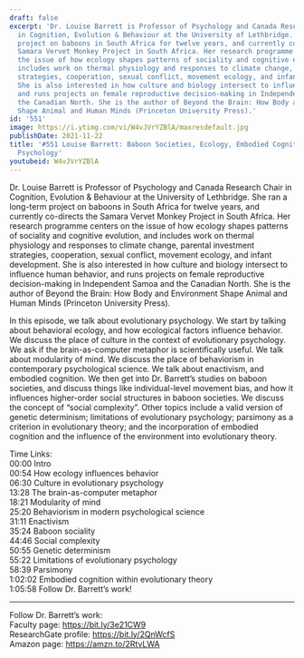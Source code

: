 ```yaml
---
draft: false
excerpt: 'Dr. Louise Barrett is Professor of Psychology and Canada Research Chair
  in Cognition, Evolution & Behaviour at the University of Lethbridge. She ran a long-term
  project on baboons in South Africa for twelve years, and currently co-directs the
  Samara Vervet Monkey Project in South Africa. Her research programme centers on
  the issue of how ecology shapes patterns of sociality and cognitive evolution, and
  includes work on thermal physiology and responses to climate change, parental investment
  strategies, cooperation, sexual conflict, movement ecology, and infant development.
  She is also interested in how culture and biology intersect to influence human behavior,
  and runs projects on female reproductive decision-making in Independent Samoa and
  the Canadian North. She is the author of Beyond the Brain: How Body and Environment
  Shape Animal and Human Minds (Princeton University Press).'
id: '551'
image: https://i.ytimg.com/vi/W4vJVrYZBlA/maxresdefault.jpg
publishDate: 2021-11-22
title: '#551 Louise Barrett: Baboon Societies, Ecology, Embodied Cognition, and Evolutionary
  Psychology'
youtubeid: W4vJVrYZBlA
---
```

<div class="timelinks">

Dr. Louise Barrett is Professor of Psychology and Canada Research Chair in Cognition, Evolution & Behaviour at the University of Lethbridge. She ran a long-term project on baboons in South Africa for twelve years, and currently co-directs the Samara Vervet Monkey Project in South Africa. Her research programme centers on the issue of how ecology shapes patterns of sociality and cognitive evolution, and includes work on thermal physiology and responses to climate change, parental investment strategies, cooperation, sexual conflict, movement ecology, and infant development. She is also interested in how culture and biology intersect to influence human behavior, and runs projects on female reproductive decision-making in Independent Samoa and the Canadian North. She is the author of Beyond the Brain: How Body and Environment Shape Animal and Human Minds (Princeton University Press).

In this episode, we talk about evolutionary psychology. We start by talking about behavioral ecology, and how ecological factors influence behavior. We discuss the place of culture in the context of evolutionary psychology. We ask if the brain-as-computer metaphor is scientifically useful. We talk about modularity of mind. We discuss the place of behaviorism in contemporary psychological science. We talk about enactivism, and embodied cognition. We then get into Dr. Barrett’s studies on baboon societies, and discuss things like individual-level movement bias, and how it influences higher-order social structures in baboon societies. We discuss the concept of “social complexity”. Other topics include a valid version of genetic determinism; limitations of evolutionary psychology; parsimony as a criterion in evolutionary theory; and the incorporation of embodied cognition and the influence of the environment into evolutionary theory.

Time Links:  
<time>00:00</time> Intro  
<time>00:54</time> How ecology influences behavior  
<time>06:30</time> Culture in evolutionary psychology  
<time>13:28</time> The brain-as-computer metaphor  
<time>18:21</time> Modularity of mind  
<time>25:20</time> Behaviorism in modern psychological science  
<time>31:11</time> Enactivism  
<time>35:24</time> Baboon sociality  
<time>44:46</time> Social complexity  
<time>50:55</time> Genetic determinism  
<time>55:22</time> Limitations of evolutionary psychology  
<time>58:39</time> Parsimony  
<time>1:02:02</time> Embodied cognition within evolutionary theory  
<time>1:05:58</time> Follow Dr. Barrett’s work!

---

Follow Dr. Barrett’s work:  
Faculty page: https://bit.ly/3e21CW9  
ResearchGate profile: https://bit.ly/2QnWcfS  
Amazon page: https://amzn.to/2RtvLWA
</div>

